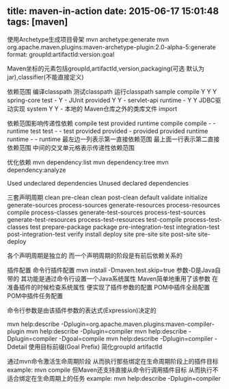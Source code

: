 title: maven-in-action
date: 2015-06-17 15:01:48
tags: [maven]
---
使用Archetype生成项目骨架
mvn archetype:generate
mvn org.apache.maven.plugins:maven-archetype-plugin:2.0-alpha-5:generate
format:    groupId:artifactId:version:goal

Maven坐标的元素包括groupId,artifactId,version,packaging(可选 默认为jar),classifier(不能直接定义)

依赖范围   编译classpath 测试classpath 运行classpath sample
compile    Y             Y             Y             spring-core
test       -             Y             -             JUnit
provided   Y             Y             -             servlet-api
runtime    -             Y             Y             JDBC驱动实现
system     Y             Y             -             本地的 Maven仓库之外的类库文件
import

依赖范围影响传递性依赖
          compile    test    provided    runtime
compile   compile    -       -           runtime
test      test       -       -           test
provided  provided   -       provided    provided
runtime   runtime    -       -           runtime
最左边一列表示第一直接依赖范围 最上面一行表示第二直接依赖范围 中间的交叉单元格表示传递性依赖范围

优化依赖
mvn dependency:list
mvn dependency:tree
mvn dependency:analyze

Used undeclared dependencies
Unused declared dependencies

三套声明周期 
clean
  pre-clean clean post-clean
default
  validate initialize generate-sources process-sources generate-resources process-resources compile process-classes generate-test-sources
  process-test-sources generate-test-resources process-test-resources test-compile process-test-classes test prepare-package
  package pre-integration-test integration-test post-integration-test verify install deploy
site
  pre-site site post-site site-deploy

各个声明周期是独立的 而一个声明周期的阶段是有前后依赖关系的



插件配置
命令行插件配置
mvn install -Dmaven.test.skip=true
参数-D是Java自带的 其功能是通过命令行设置一个Java系统属性 Maven简单地重用了该参数 在准备插件的时候检查系统属性 便实现了插件参数的配置
POM中插件全局配置
<plugin>
<configration></configration>
</plugin>
POM中插件任务配置

命令行参数是由该插件参数的表达式(Expression)决定的

mvn help:describe -Dplugin=org.apache.maven.plugins:maven-compiler-plugin
mvn help:describe -Dplugin=compiler
mvn help:describe -Dplugin=compiler -Dgoal=compile
mvn help:describe -Dplugin=compiler -Ddetail
使用目标前缀(Goal Prefix) 简化groupId artifactId

通过mvn命令激活生命周期阶段 从而执行那些绑定在生命周期阶段上的插件目标
example: mvn compile
但Maven还支持直接从命令行调用插件目标 从而执行不适合绑定在生命周期上的任务 
example: mvn help:describe -Dplugin=compiler
